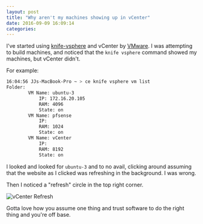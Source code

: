 ```yaml
---
layout: post
title: "Why aren't my machines showing up in vCenter"
date: 2016-09-09 16:09:14
categories:
---
```


I've started using [knife-vsphere][knife] and vCenter by [VMware][vmware]. I was
attempting to build machines, and noticed that the `knife vsphere` command showed
my machines, but vCenter didn't.

For example:

```sh
16:04:56 JJs-MacBook-Pro ~ > ce knife vsphere vm list
Folder:
       	VM Name: ubuntu-3
       		IP: 172.16.20.105
       		RAM: 4096
       		State: on
       	VM Name: pfsense
       		IP:
       		RAM: 1024
       		State: on
       	VM Name: vCenter
       		IP:
       		RAM: 8192
       		State: on
```

I looked and looked for `ubuntu-3` and to no avail, clicking around assuming that
the website as I clicked was refreshing in the background. I was wrong.

Then I noticed a "refresh" circle in the top right corner.

![vCenter Refresh][refresh]

Gotta love how you assume one thing and trust software to do the right thing
and you're off base.

[knife]: https://github.com/chef-partners/knife-vsphere
[vmware]: http://www.vmware.com/
[refresh]: ../../../../../pics/vCenter_refresh.png
